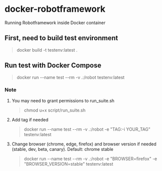 # docker-robotframework

Running Robotframework inside Docker container

## First, need to build test environment

> docker build -t testenv:latest .

## Run test with Docker Compose

> docker run --name test --rm -v .:/robot testenv:latest

### Note

1. You may need to grant permissions to run_suite.sh
    > chmod u+x script/run_suite.sh
2. Add tag if needed
    > docker run --name test --rm -v .:/robot -e "TAG:-i YOUR_TAG" testenv:latest
3. Change browser (chrome, edge, firefox) and browser version if needed (stable, dev, beta, canary). Default: chrome stable
    > docker run --name test --rm -v .:/robot -e "BROWSER=firefox" -e "BROWSER_VERSION=stable" testenv:latest
